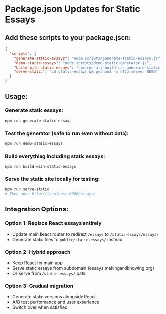 # Package.json Updates for Static Essays

## Add these scripts to your package.json:

```json
{
  "scripts": {
    "generate-static-essays": "node scripts/generate-static-essays.js",
    "demo-static-essays": "node scripts/demo-static-generator.js",
    "build-with-static-essays": "npm-run-all build-css generate-static-essays build-js",
    "serve-static": "cd static-essays && python3 -m http.server 8000"
  }
}
```

## Usage:

### Generate static essays:
```bash
npm run generate-static-essays
```

### Test the generator (safe to run even without data):
```bash
npm run demo-static-essays
```

### Build everything including static essays:
```bash
npm run build-with-static-essays
```

### Serve the static site locally for testing:
```bash
npm run serve-static
# Then open http://localhost:8000/essays/
```

## Integration Options:

### Option 1: Replace React essays entirely
- Update main React router to redirect `/essays` to `/static-essays/essays/`
- Generate static files to `public/static-essays/` instead

### Option 2: Hybrid approach  
- Keep React for main app
- Serve static essays from subdomain (essays.makingandknowing.org)
- Or serve from `/static-essays/` path

### Option 3: Gradual migration
- Generate static versions alongside React
- A/B test performance and user experience
- Switch over when satisfied
